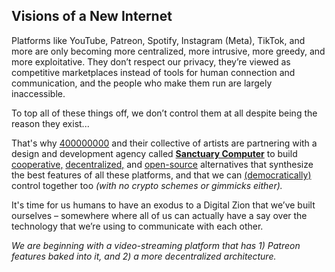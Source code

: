 ## Visions of a New Internet

Platforms like YouTube, Patreon, Spotify, Instagram (Meta), TikTok, and more are only becoming more centralized, more intrusive, more greedy, and more exploitative. They don’t respect our privacy, they’re viewed as competitive marketplaces instead of tools for human connection and communication, and the people who make them run are largely inaccessible.

To top all of these things off, we don’t control them at all despite being the reason they exist...

That's why [400000000](https://400000000.co) and their collective of artists are partnering with a design and development agency called [**Sanctuary Computer**](https://www.sanctuary.computer) to build [cooperative,](https://en.wikipedia.org/wiki/Platform_cooperative) [decentralized,](https://en.wikipedia.org/wiki/Decentralization#Technological_decentralization) and [open-source](https://en.wikipedia.org/wiki/Open_source) alternatives that synthesize the best features of all these platforms, and that we can [(democratically)](https://en.wikipedia.org/wiki/Direct_democracy) control together too _(with no crypto schemes or gimmicks either)._

It's time for us humans to have an exodus to a Digital Zion that we’ve built ourselves – somewhere where all of us can actually have a say over the technology that we’re using to communicate with each other.

_We are beginning with a video-streaming platform that has 1) Patreon features baked into it, and 2) a more decentralized architecture._
